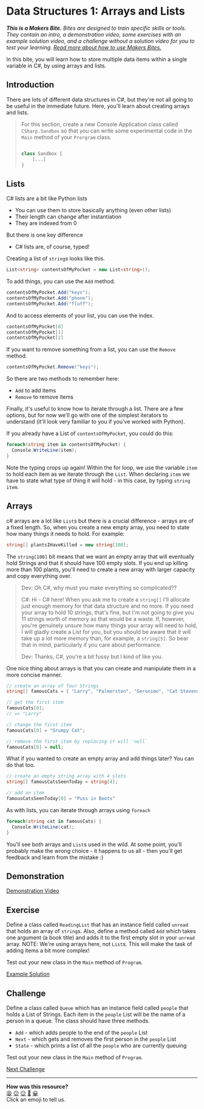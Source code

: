 # Data Structures 1: Arrays and Lists

_**This is a Makers Bite.** Bites are designed to train specific skills or
tools. They contain an intro, a demonstration video, some exercises with an
example solution video, and a challenge without a solution video for you to test
your learning. [Read more about how to use Makers
Bites.](https://github.com/makersacademy/course/blob/main/labels/bites.md)_

In this bite, you will learn how to store multiple data items within a single 
variable in C#, by using arrays and lists.

## Introduction

There are lots of different data structures in C#, but they're not all going 
to be useful in the immediate future. Here, you'll learn about creating arrays and lists.

> For this section, create a new Console Application class called `CSharp.Sandbox` so that you can write some 
> experimental code in the `Main` method of your `Prorgram` class.
> 
> ```cs
> 
> class Sandbox {
>     [...]
> }
> ```

## Lists

C# lists are a bit like Python lists
- You can use them to store basically anything (even other lists)
- Their length can change after instantiation
- They are indexed from 0

But there is one key difference
- C# lists are, of course, typed!

Creating a list of `string`s looks like this.

```cs
List<string> contentsOfMyPocket = new List<string>();
```

To add things, you can use the `Add` method.

```cs
contentsOfMyPocket.Add("keys");
contentsOfMyPocket.Add("phone");
contentsOfMyPocket.Add("fluff");
```

And to access elements of your list, you can use the index.

```cs
contentsOfMyPocket[0]
contentsOfMyPocket[1]
contentsOfMyPocket[2]
```

If you want to remove something from a list, you can use the `Remove` method.

```cs
contentsOfMyPocket.Remove("keys");
```

So there are two methods to remember here:

* `Add` to add items
* `Remove` to remove items

Finally, it's useful to know how to iterate through a list. There are a 
few options, but for now we'll go with one of the simplest iterators to 
understand (it'll look very familiar to you if you've worked with Python). 

If you already have a List of `contentsOfMyPocket`, you could do this:

```cs
foreach(string item in contentsOfMyPocket) {
  Console.WriteLine(item);
}
```

Note the typing crops up again! Within the for loop, we use the variable `item`
to hold each item as we iterate through the `List`. When declaring `item` we
have to state what type of thing it will hold - in this case, by typing `string
item`.

## Arrays

c# arrays are a lot like `List`s but there is a crucial difference - 
arrays are of a fixed length. So, when you create a new empty array, you need 
to state how many things it needs to hold. For example:

```cs
string[] plantsIHaveKilled = new string[100];
```

The `string[100]` bit means that we want an empty array that will eventually 
hold Strings and that it should have 100 empty slots. If you end up killing 
more than 100 plants, you'll need to create a new array with larger capacity 
and copy everything over.

> Dev: Oh C#, why must you make everything so complicated??
>
> C#: Hi - C# here! When you ask me to create a `string[]` I'll allocate 
> just enough memory for that data structure and no more. If you need your 
> array to hold 10 strings, that's fine, but I'm not going to give you 11 
> strings worth of memory as that would be a waste. If, however, you're 
> genuinely unsure how many things your array will need to hold, I will gladly 
> create a List for you, but you should be aware that it will take up a 
> lot more memory than, for example, a `string[5]`. So bear that in mind, 
> particularly if you care about performance.
>
> Dev: Thanks, C#, you're a bit fussy but I kind of like you.

One nice thing about arrays is that you can create and manipulate them in a 
more concise manner.

```cs
// create an array of four Strings
string[] famousCats = { "Larry", "Palmerston", "Geronimo", "Cat Stevens" };

// get the first item
famousCats[0];
// => "Larry"

// change the first item
famousCats[0] = "Grumpy Cat";

// remove the first item by replacing it will `null`
famousCats[0] = null;
```

What if you wanted to create an empty array and add things later? You can do that too.

```cs
// create an empty string array with 4 slots
string[] famousCatsSeenToday = string[4];

// add an item
famousCatsSeenToday[0] = "Puss in Boots"
```

As with lists, you can iterate through arrays using `foreach`

```cs
foreach(string cat in famousCats) {
  Console.WriteLine(cat);
}
```

You'll see both arrays and `List`s used in the wild. At some point, 
you'll probably make the wrong choice - it happens to us all - then you'll get 
feedback and learn from the mistake :)

## Demonstration

[Demonstration Video]()

## Exercise

Define a class called `ReadingList` that has an instance field called `unread` 
that holds an array of `string`s. Also, define a method called `Add` which takes 
one argument (a book title) and adds it to the first empty slot in your 
`unread` array. NOTE: We're using arrays here, not `List`s. This will 
make the task of adding items a bit more complex!

Test out your new class in the `Main` method of `Program`.

[Example Solution]()

## Challenge

Define a class called `Queue` which has an instance field called `people` that 
holds a List of Strings. Each item in the `people` List will be the 
name of a person in a queue. The class should have three methods.

* `Add` - which adds people to the end of the `people` List
* `Next` - which gets and removes the first person in the `people` List
* `State` - which prints a list of all the `people` who are currently queuing

Test out your new class in the `Main` method of `Program`.

[Next Challenge](12_data_structures_2_bite.md)

<!-- BEGIN GENERATED SECTION DO NOT EDIT -->

---

**How was this resource?**  
[😫](https://airtable.com/shrUJ3t7KLMqVRFKR?prefill_Repository=makersacademy%2Fcsharp-fundamentals&prefill_File=bites%2F11_data_structures_1_bite.md&prefill_Sentiment=😫) [😕](https://airtable.com/shrUJ3t7KLMqVRFKR?prefill_Repository=makersacademy%2Fcsharp-fundamentals&prefill_File=bites%2F11_data_structures_1_bite.md&prefill_Sentiment=😕) [😐](https://airtable.com/shrUJ3t7KLMqVRFKR?prefill_Repository=makersacademy%2Fcsharp-fundamentals&prefill_File=bites%2F11_data_structures_1_bite.md&prefill_Sentiment=😐) [🙂](https://airtable.com/shrUJ3t7KLMqVRFKR?prefill_Repository=makersacademy%2Fcsharp-fundamentals&prefill_File=bites%2F11_data_structures_1_bite.md&prefill_Sentiment=🙂) [😀](https://airtable.com/shrUJ3t7KLMqVRFKR?prefill_Repository=makersacademy%2Fcsharp-fundamentals&prefill_File=bites%2F11_data_structures_1_bite.md&prefill_Sentiment=😀)  
Click an emoji to tell us.

<!-- END GENERATED SECTION DO NOT EDIT -->
